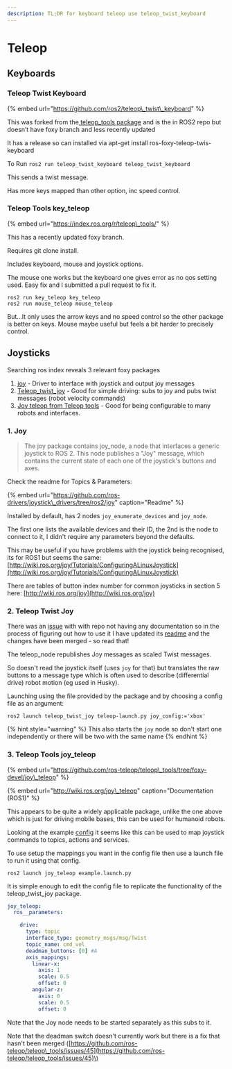 ```yaml
---
description: TL;DR for keyboard teleop use teleop_twist_keyboard
---
```


# Teleop

## Keyboards

### Teleop Twist Keyboard

{% embed url="https://github.com/ros2/teleop\_twist\_keyboard" %}

This was forked from the[ teleop\_tools package](https://index.ros.org/r/teleop_tools/) and is the in ROS2 repo but doesn’t have foxy branch and less recently updated  

It has a release so can installed via apt-get install ros-foxy-teleop-twis-keyboard 

To Run  `ros2 run teleop_twist_keyboard teleop_twist_keyboard`

This sends a twist message.

Has more keys mapped than other option, inc speed control. 

### Teleop Tools key\_teleop

{% embed url="https://index.ros.org/r/teleop\_tools/" %}

This has a recently updated foxy branch.

Requires git clone install. 

Includes keyboard, mouse and joystick options.

The mouse one works but the keyboard one gives error as no qos setting used. Easy fix and I submitted a pull request to fix it.

```text
ros2 run key_teleop key_teleop
ros2 run mouse_teleop mouse_teleop
```

But...It only uses the arrow keys and no speed control so the other package is better on keys. Mouse maybe useful but feels a bit harder to precisely control. 

## Joysticks

Searching ros index reveals 3 relevant foxy packages

1. [joy](https://index.ros.org/p/joy/github-ros-drivers-joystick_drivers/#foxy) - Driver to interface with joystick and output joy messages
2. [Teleop\_twist\_joy](https://index.ros.org/p/teleop_twist_joy/github-ros2-teleop_twist_joy/#foxy) - Good for simple driving: subs to joy and pubs twist messages \(robot velocity commands\)
3. [Joy teleop from Teleop tools](https://index.ros.org/p/joy_teleop/github-pal-robotics-joy_teleop/#foxy) - Good for being configurable to many robots and interfaces. 

### 1. Joy

> The joy package contains joy\_node, a node that interfaces a generic joystick to ROS 2. This node publishes a "Joy" message, which contains the current state of each one of the joystick's buttons and axes.

Check the readme for Topics & Parameters:

{% embed url="https://github.com/ros-drivers/joystick\_drivers/tree/ros2/joy" caption="Readme" %}

Installed by default, has 2 nodes `joy_enumerate_devices` and `joy_node`.

The first one lists the available devices and their ID, the 2nd is the node to connect to it, I didn't require any parameters beyond the defaults.

This may be useful if you have problems with the joystick being recognised, its for ROS1 but seems the same: [http://wiki.ros.org/joy/Tutorials/ConfiguringALinuxJoystick](http://wiki.ros.org/joy/Tutorials/ConfiguringALinuxJoystick)

There are tables of button index number for common joysticks in section 5 here: [http://wiki.ros.org/joy](http://wiki.ros.org/joy)

### 2. Teleop Twist Joy

There was an [issue](https://github.com/ros2/teleop_twist_joy/issues/17) with with repo not having any documentation so in the process of figuring out how to use it I have updated its [readme](https://github.com/ros2/teleop_twist_joy/blob/eloquent/README.md) and the changes have been merged - so read that!

The teleop\_node republishes Joy messages as scaled Twist messages.

So doesn't read the joystick itself \(uses `joy` for that\) but translates the raw buttons to a message type which is often used to describe \(differential drive\) robot motion \(eg used in Husky\).

Launching using the file provided by the package and by choosing a config file as an argument:

```text
ros2 launch teleop_twist_joy teleop-launch.py joy_config:='xbox'
```

{% hint style="warning" %}
This also starts the `joy` node so don't start one independently or there will be two with the same name
{% endhint %}

###  3. Teleop Tools joy\_teleop

{% embed url="https://github.com/ros-teleop/teleop\_tools/tree/foxy-devel/joy\_teleop" %}

{% embed url="http://wiki.ros.org/joy\_teleop" caption="Documentation \(ROS1\)" %}

This appears to be quite a widely applicable package, unlike the one above which is just for driving mobile bases, this can be used for humanoid robots. 

Looking at the example [config](https://github.com/ros-teleop/teleop_tools/blob/foxy-devel/joy_teleop/config/joy_teleop_example.yaml) it seems like this can be used to map joystick commands to topics, actions and services. 

To use setup the mappings you want in the config file then use a launch file to run it using that config.

```text
ros2 launch joy_teleop example.launch.py
```

It is simple enough to edit the config file to replicate the functionality of the teleop\_twist\_joy package.

```yaml
joy_teleop:
  ros__parameters:

    drive:
      type: topic
      interface_type: geometry_msgs/msg/Twist
      topic_name: cmd_vel
      deadman_buttons: [0] #A
      axis_mappings:
        linear-x:
          axis: 1
          scale: 0.5
          offset: 0
        angular-z:
          axis: 0
          scale: 0.5
          offset: 0
```

Note that the Joy node needs to be started separately as this subs to it.

Note that the deadman switch doesn't currently work but there is a fix that hasn't been merged \([https://github.com/ros-teleop/teleop\_tools/issues/45](https://github.com/ros-teleop/teleop_tools/issues/45)\)

